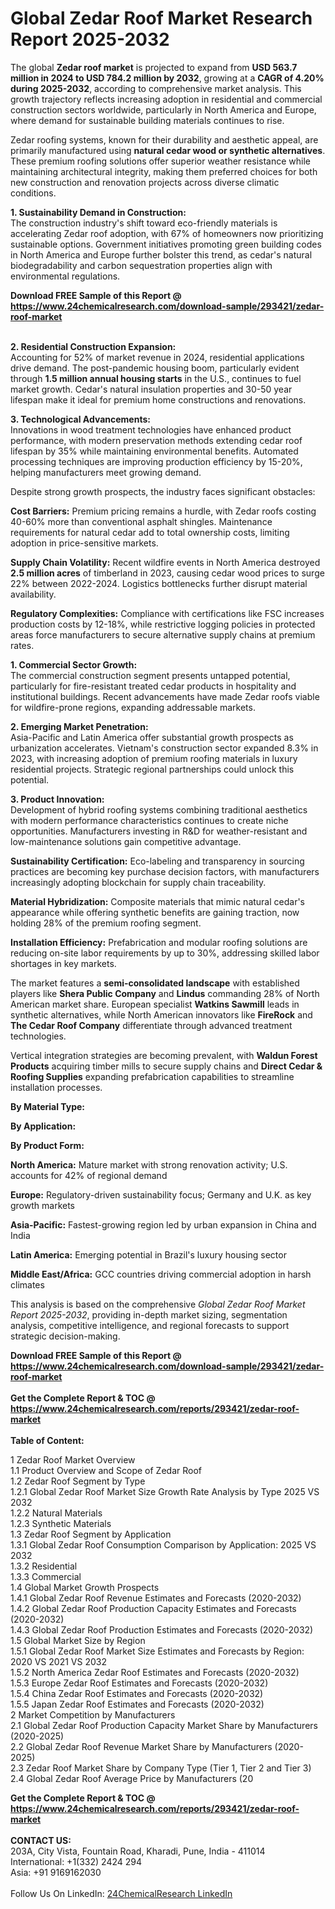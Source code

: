 <h1>Global Zedar Roof Market Research Report 2025-2032</h1><p>The global <strong>Zedar roof market</strong> is projected to expand from <strong>USD 563.7 million in 2024 to USD 784.2 million by 2032</strong>, growing at a <strong>CAGR of 4.20% during 2025-2032</strong>, according to comprehensive market analysis. This growth trajectory reflects increasing adoption in residential and commercial construction sectors worldwide, particularly in North America and Europe, where demand for sustainable building materials continues to rise.</p><p>Zedar roofing systems, known for their durability and aesthetic appeal, are primarily manufactured using <strong>natural cedar wood or synthetic alternatives</strong>. These premium roofing solutions offer superior weather resistance while maintaining architectural integrity, making them preferred choices for both new construction and renovation projects across diverse climatic conditions.</p><p><strong>1. Sustainability Demand in Construction:</strong><br>
The construction industry's shift toward eco-friendly materials is accelerating Zedar roof adoption, with 67% of homeowners now prioritizing sustainable options. Government initiatives promoting green building codes in North America and Europe further bolster this trend, as cedar's natural biodegradability and carbon sequestration properties align with environmental regulations.</p><div><b>Download FREE Sample of this Report @ 
            <a href="https://www.24chemicalresearch.com/download-sample/293421/zedar-roof-market">
            https://www.24chemicalresearch.com/download-sample/293421/zedar-roof-market</a></b></div><br><p><strong>2. Residential Construction Expansion:</strong><br>
Accounting for 52% of market revenue in 2024, residential applications drive demand. The post-pandemic housing boom, particularly evident through <strong>1.5 million annual housing starts</strong> in the U.S., continues to fuel market growth. Cedar's natural insulation properties and 30-50 year lifespan make it ideal for premium home constructions and renovations.</p><p><strong>3. Technological Advancements:</strong><br>
Innovations in wood treatment technologies have enhanced product performance, with modern preservation methods extending cedar roof lifespan by 35% while maintaining environmental benefits. Automated processing techniques are improving production efficiency by 15-20%, helping manufacturers meet growing demand.</p><p>Despite strong growth prospects, the industry faces significant obstacles:</p><p><strong>Cost Barriers:</strong> Premium pricing remains a hurdle, with Zedar roofs costing 40-60% more than conventional asphalt shingles. Maintenance requirements for natural cedar add to total ownership costs, limiting adoption in price-sensitive markets.</p><p><strong>Supply Chain Volatility:</strong> Recent wildfire events in North America destroyed <strong>2.5 million acres</strong> of timberland in 2023, causing cedar wood prices to surge 22% between 2022-2024. Logistics bottlenecks further disrupt material availability.</p><p><strong>Regulatory Complexities:</strong> Compliance with certifications like FSC increases production costs by 12-18%, while restrictive logging policies in protected areas force manufacturers to secure alternative supply chains at premium rates.</p><p><strong>1. Commercial Sector Growth:</strong><br>
The commercial construction segment presents untapped potential, particularly for fire-resistant treated cedar products in hospitality and institutional buildings. Recent advancements have made Zedar roofs viable for wildfire-prone regions, expanding addressable markets.</p><p><strong>2. Emerging Market Penetration:</strong><br>
Asia-Pacific and Latin America offer substantial growth prospects as urbanization accelerates. Vietnam's construction sector expanded 8.3% in 2023, with increasing adoption of premium roofing materials in luxury residential projects. Strategic regional partnerships could unlock this potential.</p><p><strong>3. Product Innovation:</strong><br>
Development of hybrid roofing systems combining traditional aesthetics with modern performance characteristics continues to create niche opportunities. Manufacturers investing in R&amp;D for weather-resistant and low-maintenance solutions gain competitive advantage.</p><p><strong>Sustainability Certification:</strong> Eco-labeling and transparency in sourcing practices are becoming key purchase decision factors, with manufacturers increasingly adopting blockchain for supply chain traceability.</p><p><strong>Material Hybridization:</strong> Composite materials that mimic natural cedar's appearance while offering synthetic benefits are gaining traction, now holding 28% of the premium roofing segment.</p><p><strong>Installation Efficiency:</strong> Prefabrication and modular roofing solutions are reducing on-site labor requirements by up to 30%, addressing skilled labor shortages in key markets.</p><p>The market features a <strong>semi-consolidated landscape</strong> with established players like <strong>Shera Public Company</strong> and <strong>Lindus</strong> commanding 28% of North American market share. European specialist <strong>Watkins Sawmill</strong> leads in synthetic alternatives, while North American innovators like <strong>FireRock</strong> and <strong>The Cedar Roof Company</strong> differentiate through advanced treatment technologies.</p><p>Vertical integration strategies are becoming prevalent, with <strong>Waldun Forest Products</strong> acquiring timber mills to secure supply chains and <strong>Direct Cedar &amp; Roofing Supplies</strong> expanding prefabrication capabilities to streamline installation processes.</p><p><strong>By Material Type:</strong></p><p><strong>By Application:</strong></p><p><strong>By Product Form:</strong></p><p><strong>North America:</strong> Mature market with strong renovation activity; U.S. accounts for 42% of regional demand</p><p><strong>Europe:</strong> Regulatory-driven sustainability focus; Germany and U.K. as key growth markets</p><p><strong>Asia-Pacific:</strong> Fastest-growing region led by urban expansion in China and India</p><p><strong>Latin America:</strong> Emerging potential in Brazil's luxury housing sector</p><p><strong>Middle East/Africa:</strong> GCC countries driving commercial adoption in harsh climates</p><p>This analysis is based on the comprehensive <em>Global Zedar Roof Market Report 2025-2032</em>, providing in-depth market sizing, segmentation analysis, competitive intelligence, and regional forecasts to support strategic decision-making.</p><div><b>Download FREE Sample of this Report @ 
            <a href="https://www.24chemicalresearch.com/download-sample/293421/zedar-roof-market">
            https://www.24chemicalresearch.com/download-sample/293421/zedar-roof-market</a></b></div><br><div><b>Get the Complete Report & TOC @ 
            <a href="https://www.24chemicalresearch.com/reports/293421/zedar-roof-market">
            https://www.24chemicalresearch.com/reports/293421/zedar-roof-market</a></b></div><br>
            <b>Table of Content:</b><p>1 Zedar Roof Market Overview<br />
    1.1 Product Overview and Scope of Zedar Roof<br />
    1.2 Zedar Roof Segment by Type<br />
        1.2.1 Global Zedar Roof Market Size Growth Rate Analysis by Type 2025 VS 2032<br />
        1.2.2 Natural Materials<br />
        1.2.3 Synthetic Materials<br />
    1.3 Zedar Roof Segment by Application<br />
        1.3.1 Global Zedar Roof Consumption Comparison by Application: 2025 VS 2032<br />
        1.3.2 Residential<br />
        1.3.3 Commercial<br />
    1.4 Global Market Growth Prospects<br />
        1.4.1 Global Zedar Roof Revenue Estimates and Forecasts (2020-2032)<br />
        1.4.2 Global Zedar Roof Production Capacity Estimates and Forecasts (2020-2032)<br />
        1.4.3 Global Zedar Roof Production Estimates and Forecasts (2020-2032)<br />
    1.5 Global Market Size by Region<br />
        1.5.1 Global Zedar Roof Market Size Estimates and Forecasts by Region: 2020 VS 2021 VS 2032<br />
        1.5.2 North America Zedar Roof Estimates and Forecasts (2020-2032)<br />
        1.5.3 Europe Zedar Roof Estimates and Forecasts (2020-2032)<br />
        1.5.4 China Zedar Roof Estimates and Forecasts (2020-2032)<br />
        1.5.5 Japan Zedar Roof Estimates and Forecasts (2020-2032)<br />
2 Market Competition by Manufacturers<br />
    2.1 Global Zedar Roof Production Capacity Market Share by Manufacturers (2020-2025)<br />
    2.2 Global Zedar Roof Revenue Market Share by Manufacturers (2020-2025)<br />
    2.3 Zedar Roof Market Share by Company Type (Tier 1, Tier 2 and Tier 3)<br />
    2.4 Global Zedar Roof Average Price by Manufacturers (20</p><div><b>Get the Complete Report & TOC @ 
            <a href="https://www.24chemicalresearch.com/reports/293421/zedar-roof-market">
            https://www.24chemicalresearch.com/reports/293421/zedar-roof-market</a></b></div><br><b>CONTACT US:</b><br>
            203A, City Vista, Fountain Road, Kharadi, Pune, India - 411014<br>
            International: +1(332) 2424 294<br>
            Asia: +91 9169162030 <br><br>
            Follow Us On LinkedIn: <a href="https://www.linkedin.com/company/24chemicalresearch/">24ChemicalResearch LinkedIn</a>